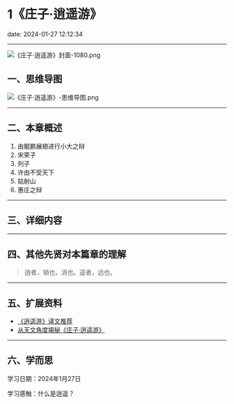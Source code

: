 # 1《庄子·逍遥游》
date: 2024-01-27 12:12:34

---

![《庄子·逍遥游》封面-1080.png](https://s11.ax1x.com/2024/01/27/pFn7VAO.png)

## 一、思维导图

![《庄子·逍遥游》-思维导图.png](https://s11.ax1x.com/2024/01/27/pFnzXYq.png)

---

## 二、本章概述

1. 由鲲鹏展翅进行小大之辩
2. 宋荣子
3. 列子
4. 许由不受天下
5. 姑射山
6. 惠庄之辩
---

## 三、详细内容

---

## 四、其他先贤对本篇章的理解

> 逍者，销也，消也。遥者，远也。


---

## 五、扩展资料

- [《逍遥游》译文推荐](https://www.gushiwen.com/dianjifanyi/1787.html)
- [从天文角度揭秘《庄子·逍遥游》](https://www.bilibili.com/video/BV1FT4y197mT)

---

## 六、学而思

学习日期：2024年1月27日

学习感触：什么是逍遥？